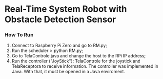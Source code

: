# Real-Time System Robot with Obstacle Detection Sensor

### How To Run
1. Connect to Raspberry Pi Zero and go to RM.py;
2. Run the scheduler > python RM.py;
3. Go to TelaControle.java and change the host to the RPi IP address; 
4. Run the controller ("JoyStick"): TelaControle for the joystick and TelaReceptora to receive information. The controller was implemented in Java. With that, it must be opened in a Java enviroment.
